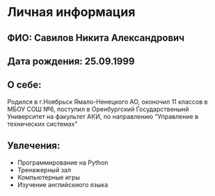 # Личная информация
## ФИО: Савилов Никита Александрович
## Дата рождения: 25.09.1999
## О себе:
Родился в г.Ноябрьск Ямало-Ненецкого АО, оконочил 11 классов в МБОУ СОШ №6, поступил в Оренбургский Государственынй Университет на факультет АКИ, по направлению "Управление в технических системах"
## Увлечения:
 - Программирование на Python
 - Тренажерный зал
 - Компьютерные игры
 - Изучение английскиого языка

